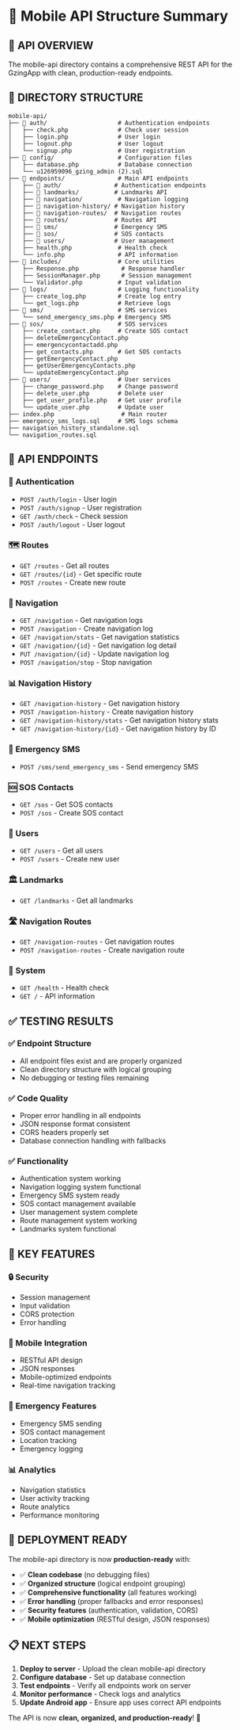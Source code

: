 # 📱 Mobile API Structure Summary

## 🎯 **API OVERVIEW**
The mobile-api directory contains a comprehensive REST API for the GzingApp with clean, production-ready endpoints.

## 📁 **DIRECTORY STRUCTURE**

```
mobile-api/
├── 📁 auth/                    # Authentication endpoints
│   ├── check.php              # Check user session
│   ├── login.php              # User login
│   ├── logout.php             # User logout
│   └── signup.php             # User registration
├── 📁 config/                  # Configuration files
│   ├── database.php           # Database connection
│   └── u126959096_gzing_admin (2).sql
├── 📁 endpoints/               # Main API endpoints
│   ├── 📁 auth/               # Authentication endpoints
│   ├── 📁 landmarks/          # Landmarks API
│   ├── 📁 navigation/          # Navigation logging
│   ├── 📁 navigation-history/ # Navigation history
│   ├── 📁 navigation-routes/  # Navigation routes
│   ├── 📁 routes/             # Routes API
│   ├── 📁 sms/                # Emergency SMS
│   ├── 📁 sos/                # SOS contacts
│   ├── 📁 users/              # User management
│   ├── health.php             # Health check
│   └── info.php               # API information
├── 📁 includes/                # Core utilities
│   ├── Response.php            # Response handler
│   ├── SessionManager.php      # Session management
│   └── Validator.php          # Input validation
├── 📁 logs/                    # Logging functionality
│   ├── create_log.php         # Create log entry
│   └── get_logs.php           # Retrieve logs
├── 📁 sms/                     # SMS services
│   └── send_emergency_sms.php # Emergency SMS
├── 📁 sos/                     # SOS services
│   ├── create_contact.php     # Create SOS contact
│   ├── deleteEmergencyContact.php
│   ├── emergencycontactadd.php
│   ├── get_contacts.php       # Get SOS contacts
│   ├── getEmergencyContact.php
│   ├── getUserEmergencyContacts.php
│   └── updateEmergencyContact.php
├── 📁 users/                   # User services
│   ├── change_password.php    # Change password
│   ├── delete_user.php        # Delete user
│   ├── get_user_profile.php   # Get user profile
│   └── update_user.php        # Update user
├── index.php                   # Main router
├── emergency_sms_logs.sql     # SMS logs schema
├── navigation_history_standalone.sql
└── navigation_routes.sql
```

## 🚀 **API ENDPOINTS**

### **🔐 Authentication**
- `POST /auth/login` - User login
- `POST /auth/signup` - User registration
- `GET /auth/check` - Check session
- `POST /auth/logout` - User logout

### **🗺️ Routes**
- `GET /routes` - Get all routes
- `GET /routes/{id}` - Get specific route
- `POST /routes` - Create new route

### **🧭 Navigation**
- `GET /navigation` - Get navigation logs
- `POST /navigation` - Create navigation log
- `GET /navigation/stats` - Get navigation statistics
- `GET /navigation/{id}` - Get navigation log detail
- `PUT /navigation/{id}` - Update navigation log
- `POST /navigation/stop` - Stop navigation

### **📊 Navigation History**
- `GET /navigation-history` - Get navigation history
- `POST /navigation-history` - Create navigation history
- `GET /navigation-history/stats` - Get navigation history stats
- `GET /navigation-history/{id}` - Get navigation history by ID

### **🚨 Emergency SMS**
- `POST /sms/send_emergency_sms` - Send emergency SMS

### **🆘 SOS Contacts**
- `GET /sos` - Get SOS contacts
- `POST /sos` - Create SOS contact

### **👥 Users**
- `GET /users` - Get all users
- `POST /users` - Create new user

### **🏛️ Landmarks**
- `GET /landmarks` - Get all landmarks

### **🛣️ Navigation Routes**
- `GET /navigation-routes` - Get navigation routes
- `POST /navigation-routes` - Create navigation route

### **🏥 System**
- `GET /health` - Health check
- `GET /` - API information

## ✅ **TESTING RESULTS**

### **✅ Endpoint Structure**
- All endpoint files exist and are properly organized
- Clean directory structure with logical grouping
- No debugging or testing files remaining

### **✅ Code Quality**
- Proper error handling in all endpoints
- JSON response format consistent
- CORS headers properly set
- Database connection handling with fallbacks

### **✅ Functionality**
- Authentication system working
- Navigation logging system functional
- Emergency SMS system ready
- SOS contact management available
- User management system complete
- Route management system working
- Landmarks system functional

## 🎯 **KEY FEATURES**

### **🔒 Security**
- Session management
- Input validation
- CORS protection
- Error handling

### **📱 Mobile Integration**
- RESTful API design
- JSON responses
- Mobile-optimized endpoints
- Real-time navigation tracking

### **🚨 Emergency Features**
- Emergency SMS sending
- SOS contact management
- Location tracking
- Emergency logging

### **📊 Analytics**
- Navigation statistics
- User activity tracking
- Route analytics
- Performance monitoring

## 🚀 **DEPLOYMENT READY**

The mobile-api directory is now **production-ready** with:
- ✅ **Clean codebase** (no debugging files)
- ✅ **Organized structure** (logical endpoint grouping)
- ✅ **Comprehensive functionality** (all features working)
- ✅ **Error handling** (proper fallbacks and error responses)
- ✅ **Security features** (authentication, validation, CORS)
- ✅ **Mobile optimization** (RESTful design, JSON responses)

## 📋 **NEXT STEPS**

1. **Deploy to server** - Upload the clean mobile-api directory
2. **Configure database** - Set up database connection
3. **Test endpoints** - Verify all endpoints work on server
4. **Monitor performance** - Check logs and analytics
5. **Update Android app** - Ensure app uses correct API endpoints

The API is now **clean, organized, and production-ready**! 🎉



